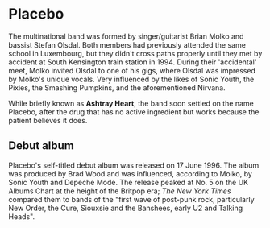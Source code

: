 # Placebo

The multinational band was formed by singer/guitarist Brian Molko and bassist Stefan Olsdal. Both members had previously attended the same school in Luxembourg, but they didn't cross paths properly until they met by accident at South Kensington train station in 1994. During their 'accidental' meet, Molko invited Olsdal to one of his gigs, where Olsdal was impressed by Molko's unique vocals. Very influenced by the likes of Sonic Youth, the Pixies, the Smashing Pumpkins, and the aforementioned Nirvana.

While briefly known as **Ashtray Heart**, the band soon settled on the name Placebo, after the drug that has no active ingredient but works because the patient believes it does.

## Debut album

Placebo's self-titled debut album was released on 17 June 1996. The album was produced by Brad Wood and was influenced, according to Molko, by Sonic Youth and Depeche Mode. The release peaked at No. 5 on the UK Albums Chart at the height of the Britpop era; *The New York Times* compared them to bands of the "first wave of post-punk rock, particularly New Order, the Cure, Siouxsie and the Banshees, early U2 and Talking Heads".
 